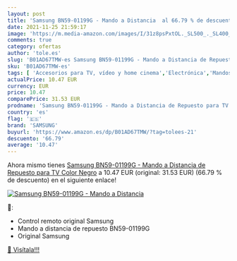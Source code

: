 ```yaml
---
layout: post
title: 'Samsung BN59-01199G - Mando a Distancia  al 66.79 % de descuento'
date: 2021-11-25 21:59:17
image: 'https://m.media-amazon.com/images/I/31z8psPxtOL._SL500_._SL400_.jpg'
comments: true
category: ofertas
author: 'tole.es'
slug: 'B01AD67TMW-es Samsung BN59-01199G - Mando a Distancia de Repuesto para...'
sku: 'B01AD67TMW-es'
tags: [ 'Accesorios para TV, vídeo y home cinema','Electrónica','Mandos a distancia','TV, vídeo y home cinema','samsung', ]
actualPrice: 10.47 EUR
currency: EUR
price: 10.47
comparePrice: 31.53 EUR
prodname: 'Samsung BN59-01199G - Mando a Distancia de Repuesto para TV  Color Negro'
country: 'es'
flag: '🇪🇸'
brand: 'SAMSUNG'
buyurl: 'https://www.amazon.es/dp/B01AD67TMW/?tag=tolees-21'
descuento: '66.79'
average: '10.47'
---
```


Ahora mismo tienes [Samsung BN59-01199G - Mando a Distancia de Repuesto para TV  Color Negro](https://www.amazon.es/dp/B01AD67TMW/?tag=tolees-21) a 10.47 EUR (original: 31.53 EUR) (66.79 %  de descuento) en el siguiente enlace!

[![Samsung BN59-01199G - Mando a Distancia ](https://m.media-amazon.com/images/I/31z8psPxtOL._SL500_._SL400_.jpg)](https://www.amazon.es/dp/B01AD67TMW/?tag=tolees-21)

🔎:

- Control remoto original Samsung
- Mando a distancia de repuesto BN59-01199G
- Original Samsung

[🛒 Visítala!!!](https://www.amazon.es/dp/B01AD67TMW/?tag=tolees-21)
